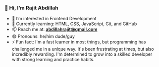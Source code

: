 ### 👋 Hi, I’m Rajit Abdillah

- 👀 I’m interested in Frontend Development  
- 🌱 Currently learning: HTML, CSS, JavaScript, Git, and GitHub  
- 📫 Reach me at: **abdillahrajit@gmail.com**  
- 😄 Pronouns: he/him dude/guy  
- ⚡ Fun fact: I'm a fast learner in most things, but programming has challenged me in a unique way. It's been frustrating at times, but also incredibly rewarding. I'm determined to grow into a skilled developer with strong learning and practice habits.

<!---
Rajit-abdillah/Rajit-abdillah is a ✨ special ✨ repository because its `README.md` (this file) appears on your GitHub profile.
You can click the Preview link to take a look at your changes.
--->
